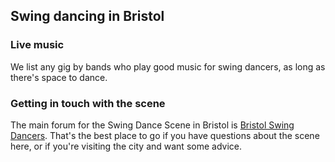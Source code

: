 Swing dancing in Bristol
-----------------------

### Live music

We list any gig by bands who play good music for swing dancers, as long as there's space to dance.

### Getting in touch with the scene

The main forum for the Swing Dance Scene in Bristol is
[Bristol Swing Dancers](https://www.facebook.com/groups/bristolswingdancers/).
That's the best place to go if you have questions about the scene here, or if
you're visiting the city and want some advice.
